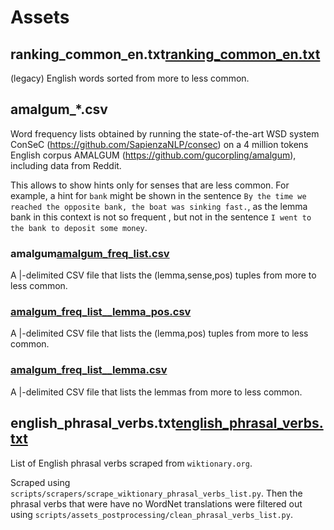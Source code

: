 # Assets

## ranking_common_en.txt[ranking_common_en.txt](ranking_common_en.txt)

(legacy) English words sorted from more to less common.

## amalgum_*.csv

Word frequency lists obtained by running the state-of-the-art 
WSD system ConSeC (<https://github.com/SapienzaNLP/consec>) on a 4 million tokens 
English corpus AMALGUM (<https://github.com/gucorpling/amalgum>), including data from Reddit.

This allows to show hints only for senses that are less common.
For example, a hint for `bank` might be shown in the sentence 
`By the time we reached the opposite bank, the boat was sinking fast.`, 
as the lemma bank in this context is not so frequent , but not in the sentence 
`I went to the bank to deposit some money`.

### amalgum[amalgum_freq_list.csv](amalgum_freq_list.csv)

A |-delimited CSV file that lists the (lemma,sense,pos) tuples from more to less common.

### [amalgum_freq_list__lemma_pos.csv](amalgum_freq_list__lemma_pos.csv)

A |-delimited CSV file that lists the (lemma,pos) tuples from more to less common.


### [amalgum_freq_list__lemma.csv](amalgum_freq_list__lemma.csv)

A |-delimited CSV file that lists the lemmas from more to less common.

## english_phrasal_verbs.txt[english_phrasal_verbs.txt](english_phrasal_verbs.txt)

List of English phrasal verbs scraped from `wiktionary.org`.

Scraped using `scripts/scrapers/scrape_wiktionary_phrasal_verbs_list.py`.
Then the phrasal verbs that were have no WordNet translations
were filtered out using `scripts/assets_postprocessing/clean_phrasal_verbs_list.py`.